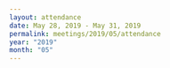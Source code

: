 ```yaml
---
layout: attendance
date: May 28, 2019 - May 31, 2019
permalink: meetings/2019/05/attendance
year: "2019"
month: "05"
---
```


